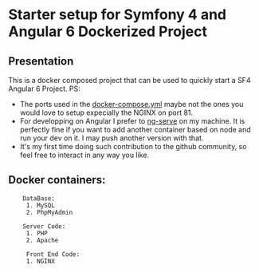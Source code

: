 
# Starter setup for Symfony 4 and Angular 6 Dockerized Project


## **Presentation**

This is a docker composed project that can be used to quickly start a SF4 Angular 6 Project.
PS:

 - The ports used in the [docker-compose.yml](https://github.com/tzgued/dockerPHP/blob/master/docker-compose.yml) maybe not the ones you would love to setup expecially the NGINX on port 81.
 - For developping on Angular I prefer to [ng-serve](https://github.com/angular/angular-cli/wiki/serve) on my machine. It is perfectly fine if you want to add another container based on node and run your dev on it. I may push another version with that.
 - It's my first time doing such contribution to the github community, so feel free to interact in any way you like.

## Docker containers:

		DataBase:
		 1. MySQL
		 2. PhpMyAdmin
		
		Server Code:
		 1. PHP
		 2. Apache
	 
		 Front End Code:
		 1. NGINX
